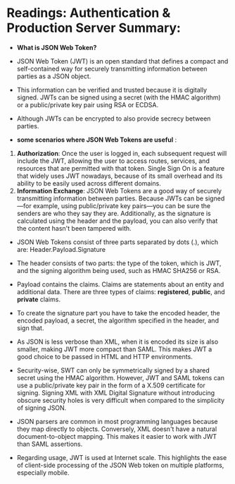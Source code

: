 # Readings: Authentication & Production Server Summary:
* **What is JSON Web Token?**
* JSON Web Token (JWT) is an open standard that defines a compact and self-contained way for securely transmitting information between parties as a JSON object. 
* This information can be verified and trusted because it is digitally signed. JWTs can be signed using a secret (with the HMAC algorithm) or a public/private key pair using RSA or ECDSA.
* Although JWTs can be encrypted to also provide secrecy between parties.

* **some scenarios where JSON Web Tokens are useful** :
1. **Authorization**: Once the user is logged in, each subsequent request will include the JWT, allowing the user to access routes, services, and resources that are permitted with that token. Single Sign On is a feature that widely uses JWT nowadays, because of its small overhead and its ability to be easily used across different domains.
2. **Information Exchange**: JSON Web Tokens are a good way of securely transmitting information between parties. Because JWTs can be signed—for example, using public/private key pairs—you can be sure the senders are who they say they are. Additionally, as the signature is calculated using the header and the payload, you can also verify that the content hasn't been tampered with.

* JSON Web Tokens consist of three parts separated by dots (.), which are: Header.Payload.Signature
* The header consists of two parts: the type of the token, which is JWT, and the signing algorithm being used, such as HMAC SHA256 or RSA.
* Payload contains the claims. Claims are statements about an entity and additional data. There are three types of claims: **registered**, **public**, and **private** claims.
* To create the signature part you have to take the encoded header, the encoded payload, a secret, the algorithm specified in the header, and sign that.

* As JSON is less verbose than XML, when it is encoded its size is also smaller, making JWT more compact than SAML. This makes JWT a good choice to be passed in HTML and HTTP environments.
* Security-wise, SWT can only be symmetrically signed by a shared secret using the HMAC algorithm. However, JWT and SAML tokens can use a public/private key pair in the form of a X.509 certificate for signing. Signing XML with XML Digital Signature without introducing obscure security holes is very difficult when compared to the simplicity of signing JSON.
* JSON parsers are common in most programming languages because they map directly to objects. Conversely, XML doesn't have a natural document-to-object mapping. This makes it easier to work with JWT than SAML assertions.
* Regarding usage, JWT is used at Internet scale. This highlights the ease of client-side processing of the JSON Web token on multiple platforms, especially mobile.


